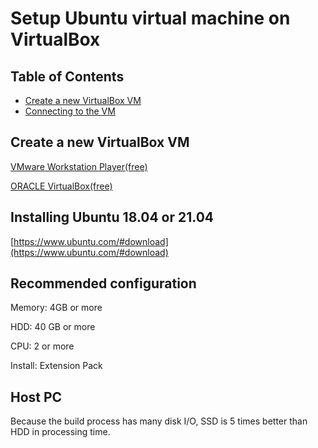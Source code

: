 # Setup Ubuntu virtual machine on VirtualBox

Table of Contents
------------------

- [Create a new VirtualBox VM](#create-a-new-virtualbox-vm)
- [Connecting to the VM](#connecting-to-the-vm)

Create a new VirtualBox VM
---------------------------

[VMware Workstation Player(free)](https://www.vmware.com/)

[ORACLE VirtualBox(free)](https://www.virtualbox.org/)

Installing Ubuntu 18.04 or 21.04
--------------------------------

[https://www.ubuntu.com/#download](https://www.ubuntu.com/#download)

Recommended configuration
-------------------------
Memory: 4GB or more

HDD: 40 GB or more

CPU: 2 or more

Install: Extension Pack

Host PC
-------

Because the build process has many disk I/O, SSD is 5 times better than HDD in processing time.

